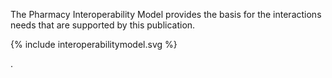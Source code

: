 The Pharmacy Interoperability Model provides the basis for the interactions needs that are supported by this publication.

<div>
{% include interoperabilitymodel.svg %}
</div>

.
